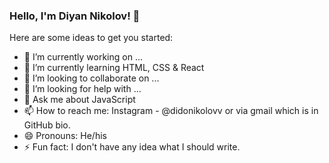 ### Hello, I'm Diyan Nikolov! 👋

Here are some ideas to get you started:

- 🔭 I’m currently working on ...
- 🌱 I’m currently learning HTML, CSS & React
- 👯 I’m looking to collaborate on ...
- 🤔 I’m looking for help with ...
- 💬 Ask me about JavaScript
- 📫 How to reach me: Instagram - @didonikolovv or via gmail which is in GitHub bio.
- 😄 Pronouns: He/his
- ⚡ Fun fact: I don't have any idea what I should write.
